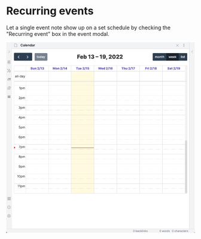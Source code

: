 # Recurring events

Let a single event note show up on a set schedule by checking the "Recurring event" box in the event modal.

![](../assets/create-event-recurring.gif)
